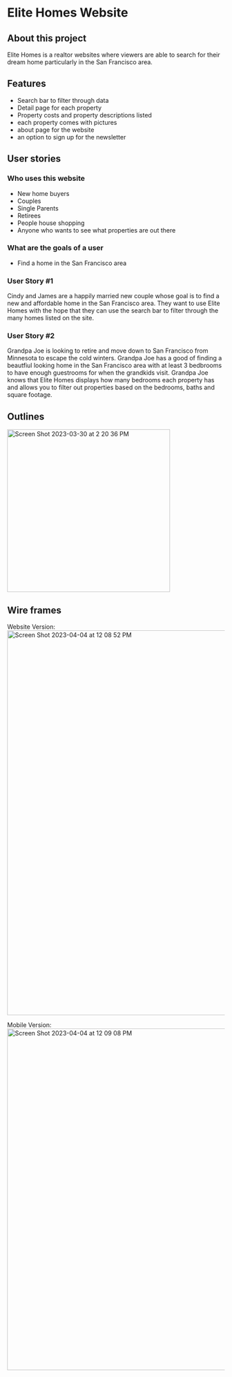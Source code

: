 # Elite Homes Website

## About this project
Elite Homes is a realtor websites where viewers are able to search for their dream home particularly in the San Francisco area. 

## Features
- Search bar to filter through data
- Detail page for each property
- Property costs and property descriptions listed
- each property comes with pictures
- about page for the website
- an option to sign up for the newsletter

## User stories

### Who uses this website
- New home buyers
- Couples
- Single Parents
- Retirees
- People house shopping
- Anyone who wants to see what properties are out there

### What are the goals of a user
- Find a home in the San Francisco area

### User Story #1
Cindy and James are a happily married new couple whose goal is to find a new and affordable home in the San Francisco area. They want to use Elite Homes with the hope that they can use the search bar to filter through the many homes listed on the site. 

### User Story #2
Grandpa Joe is looking to retire and move down to San Francisco from Minnesota to escape the cold winters. Grandpa Joe has a good of finding a beautfiul looking home in the San Francisco area with at least 3 bedbrooms to have enough guestrooms for when the grandkids visit. Grandpa Joe knows that Elite Homes displays how many bedrooms each property has and allows you to filter out properties based on the bedrooms, baths and square footage.



## Outlines
<img width="377" alt="Screen Shot 2023-03-30 at 2 20 36 PM" src="https://user-images.githubusercontent.com/93098869/228928894-7a97e387-0ed0-42be-8908-2b2139e5fbed.png">


## Wire frames

Website Version:
<img width="892" alt="Screen Shot 2023-04-04 at 12 08 52 PM" src="https://user-images.githubusercontent.com/93098869/229852640-a4f4845d-daa2-4d7e-a35f-772096d4eec3.png">

Mobile Version:
</br>
<img width="792" alt="Screen Shot 2023-04-04 at 12 09 08 PM" src="https://user-images.githubusercontent.com/93098869/229852706-1db576cd-6911-4d50-9251-84cd71cb2396.png">

                                                                  



